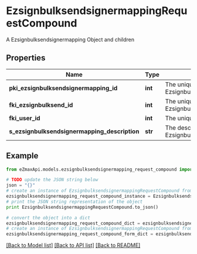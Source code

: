 # EzsignbulksendsignermappingRequestCompound

A Ezsignbulksendsignermapping Object and children

## Properties
Name | Type | Description | Notes
------------ | ------------- | ------------- | -------------
**pki_ezsignbulksendsignermapping_id** | **int** | The unique ID of the Ezsignbulksendsignermapping | [optional] 
**fki_ezsignbulksend_id** | **int** | The unique ID of the Ezsignbulksend | 
**fki_user_id** | **int** | The unique ID of the User | [optional] 
**s_ezsignbulksendsignermapping_description** | **str** | The description of the Ezsignbulksendsignermapping | 

## Example

```python
from eZmaxApi.models.ezsignbulksendsignermapping_request_compound import EzsignbulksendsignermappingRequestCompound

# TODO update the JSON string below
json = "{}"
# create an instance of EzsignbulksendsignermappingRequestCompound from a JSON string
ezsignbulksendsignermapping_request_compound_instance = EzsignbulksendsignermappingRequestCompound.from_json(json)
# print the JSON string representation of the object
print EzsignbulksendsignermappingRequestCompound.to_json()

# convert the object into a dict
ezsignbulksendsignermapping_request_compound_dict = ezsignbulksendsignermapping_request_compound_instance.to_dict()
# create an instance of EzsignbulksendsignermappingRequestCompound from a dict
ezsignbulksendsignermapping_request_compound_form_dict = ezsignbulksendsignermapping_request_compound.from_dict(ezsignbulksendsignermapping_request_compound_dict)
```
[[Back to Model list]](../README.md#documentation-for-models) [[Back to API list]](../README.md#documentation-for-api-endpoints) [[Back to README]](../README.md)


